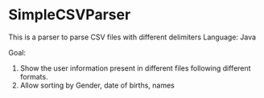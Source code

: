 # SimpleCSVParser
This is a parser to parse CSV files with different delimiters
Language: Java

Goal: 
1. Show the user information present in different files following different formats. 
2. Allow sorting by Gender, date of births, names


